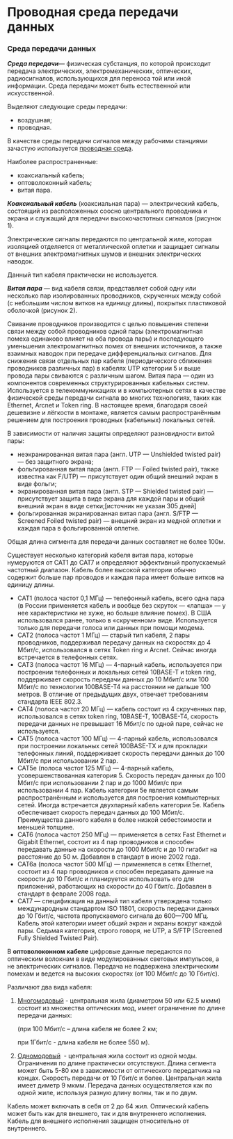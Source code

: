 # Проводная среда передачи данных

### Среда передачи данных

***Cреда передачи***— физическая субстанция, по которой происходит передача электрических, электромеханических, оптических, радиосигналов, использующихся для переноса той или иной информации. Среда передачи может быть естественной или искусственной.

Выделяют следующие среды передачи:

- воздушная;
- проводная.

В качестве среды передачи сигналов между рабочими станциями зачастую используется <u>проводная среда</u>.

Наиболее распространенные:

- коаксиальный кабель;
- оптоволоконный кабель;
- витая пара.

***Коаксиальный кабель*** (коаксиальная пара) — электрический кабель, состоящий из расположенных соосно центрального проводника и экрана и служащий для передачи высокочастотных сигналов (рисунок 1).

Электрические сигналы передаются по центральной жиле, которая изоляцией отделяется от металлической оплетки и защищает сигналы от внешних электромагнитных шумов и внешних электрических наводок.

Данный тип кабеля практически не используется.

***Витая пара*** — вид кабеля связи, представляет собой одну или несколько пар изолированных проводников, скрученных между собой (с небольшим числом витков на единицу длины), покрытых пластиковой оболочкой (рисунок 2).

Свивание проводников производится с целью повышения степени связи между собой проводников одной пары (электромагнитная помеха одинаково влияет на оба провода пары) и последующего уменьшения электромагнитных помех от внешних источников, а также взаимных наводок при передаче дифференциальных сигналов. Для снижения связи отдельных пар кабеля (периодического сближения проводников различных пар) в кабелях UTP категории 5 и выше провода пары свиваются с различным шагом. Витая пара — один из компонентов современных структурированных кабельных систем. Используется в телекоммуникациях и в компьютерных сетях в качестве физической среды передачи сигнала во многих технологиях, таких как Ethernet, Arcnet и Token ring. В настоящее время, благодаря своей дешевизне и лёгкости в монтаже, является самым распространённым решением для построения проводных (кабельных) локальных сетей.

В зависимости от наличия защиты определяют разновидности витой пары:

- неэкранированная витая пара (англ. UTP — Unshielded twisted pair) — без защитного экрана;
- фольгированная витая пара (англ. FTP — Foiled twisted pair), также известна как F/UTP) — присутствует один общий внешний экран в виде фольги;
- экранированная витая пара (англ. STP — Shielded twisted pair) — присутствует защита в виде экрана для каждой пары и общий внешний экран в виде сетки;[источник не указан 305 дней]
- фольгированная экранированная витая пара (англ. S/FTP — Screened Foiled twisted pair) — внешний экран из медной оплетки и каждая пара в фольгированной оплетке.

Общая длина сигмента для передачи данных составляет не более 100м.

Существует несколько категорий кабеля витая пара, которые нумеруются от CAT1 до CAT7 и определяют эффективный пропускаемый частотный диапазон. Кабель более высокой категории обычно содержит больше пар проводов и каждая пара имеет больше витков на единицу длины.

- CAT1 (полоса частот 0,1 МГц) — телефонный кабель, всего одна пара (в России применяется кабель и вообще без скруток — «лапша» — у нее характеристики не хуже, но больше влияние помех). В США использовался ранее, только в «скрученном» виде. Используется только для передачи голоса или данных при помощи модема.
- CAT2 (полоса частот 1 МГц) — старый тип кабеля, 2 пары проводников, поддерживал передачу данных на скоростях до 4 Мбит/с, использовался в сетях Token ring и Arcnet. Сейчас иногда встречается в телефонных сетях.
- CAT3 (полоса частот 16 МГц) — 4-парный кабель, используется при построении телефонных и локальных сетей 10BASE-T и token ring, поддерживает скорость передачи данных до 10 Мбит/с или 100 Мбит/с по технологии 100BASE-T4 на расстоянии не дальше 100 метров. В отличие от предыдущих двух, отвечает требованиям стандарта IEEE 802.3.
- CAT4 (полоса частот 20 МГц) — кабель состоит из 4 скрученных пар, использовался в сетях token ring, 10BASE-T, 100BASE-T4, скорость передачи данных не превышает 16 Мбит/с по одной паре, сейчас не используется.
- CAT5 (полоса частот 100 МГц) — 4-парный кабель, использовался при построении локальных сетей 100BASE-TX и для прокладки телефонных линий, поддерживает скорость передачи данных до 100 Мбит/с при использовании 2 пар.
- CAT5e (полоса частот 125 МГц) — 4-парный кабель, усовершенствованная категория 5. Скорость передач данных до 100 Мбит/с при использовании 2 пар и до 1000 Мбит/с при использовании 4 пар. Кабель категории 5e является самым распространённым и используется для построения компьютерных сетей. Иногда встречается двухпарный кабель категории 5e. Кабель обеспечивает скорость передач данных до 100 Мбит/с. Преимущества данного кабеля в более низкой себестоимости и меньшей толщине.
- CAT6 (полоса частот 250 МГц) — применяется в сетях Fast Ethernet и Gigabit Ethernet, состоит из 4 пар проводников и способен передавать данные на скорости до 1000 Мбит/с и до 10 гигабит на расстояние до 50 м. Добавлен в стандарт в июне 2002 года.
- CAT6a (полоса частот 500 МГц) — применяется в сетях Ethernet, состоит из 4 пар проводников и способен передавать данные на скорости до 10 Гбит/с и планируется использовать его для приложений, работающих на скорости до 40 Гбит/с. Добавлен в стандарт в феврале 2008 года.
- CAT7 — спецификация на данный тип кабеля утверждена только международным стандартом ISO 11801, скорость передачи данных до 10 Гбит/с, частота пропускаемого сигнала до 600—700 МГц. Кабель этой категории имеет общий экран и экраны вокруг каждой пары. Седьмая категория, строго говоря, не UTP, а S/FTP (Screened Fully Shielded Twisted Pair).

В **оптоволоконном кабеле** цифровые данные передаются по оптическим волокнам в виде модулированных световых импульсов, а не электрических сигналов. Передача не подвержена электрическим помехам и ведется на высоких скоростях (от 100 Мбит/с до 10 Гбит/с).

Различают два вида кабеля:

1. <u>Многомодовый</u> ­- центральная жила (диаметром 50 или 62.5 мкмм) состоит из множества оптических мод, имеет ограничение по длине передачи данных:

   (при 100 Мбит/с – длина кабеля не более 2 км;

   при 1Гбит/с - длина кабеля не более 550 м).

2. <u>Одномодовый</u> ­ - центральная жила состоит из одной моды. Ограничения по длине практически отсутствуют. Длина сегмента может быть 5-80 км в зависимости от оптического передатчика на концах. Скорость передачи от 10 Гбит/с и более. Центральная жила имеет диметр 9 мкмм. Передача данных осуществляется как по одной жиле, используя разную длину волны, так и по двум.

Кабель может включать в себя от 2 до 64 жил. Оптический кабель может быть как для внешнего, так и для внутреннего исполнения. Кабель для внешнего исполнения защищен относительно от внутреннего.

